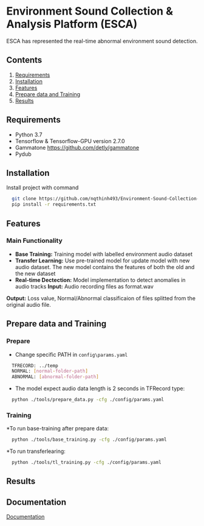 
# Environment Sound Collection & Analysis Platform (ESCA)

ESCA has represented the real-time abnormal environment sound detection.




## Contents

1. [Requirements](#-Requirements)
2. [Installation](#-Installation)
3. [Features](#-Features)
4. [Prepare data and Training](#-Prepare-data-and-Training)
2. [Results](#-Results)
## Requirements
* Python 3.7
* Tensorflow & Tensorflow-GPU version 2.7.0
* Gammatone https://github.com/detly/gammatone
* Pydub


## Installation

Install project with command
```bash
  git clone https://github.com/nqthinh493/Environment-Sound-Collection-Analysis-Platform
  pip install -r requirements.txt
```
    
## Features

### Main Functionality
* **Base Training:** Training model with labelled environment audio dataset
* **Transfer Learning:** Use pre-trained model for update model with new audio dataset. The new model contains the features of both the old and the new dataset
* **Real-time Dectection:** Model implementation to detect anomalies in audio tracks
**Input:** Audio recording files as format.wav

**Output:** Loss value, Normal/Abnormal classificaion of files splitted from the original audio file.



## Prepare data and Training

### Prepare
* Change specific PATH in ```config\params.yaml```

```bash
  TFRECORD: ../temp
  NORMAL: [normal-folder-path]
  ABNORMAL: [abnormal-folder-path]

```


* The model expect audio data length is 2 seconds in TFRecord type:
```bash
  python ./tools/prepare_data.py -cfg ./config/params.yaml
```
### Training
*To run base-training after prepare data: 
```bash
  python ./tools/base_training.py -cfg ./config/params.yaml
```
*To run transferlearing: 
```bash
  python ./tools/tl_training.py -cfg ./config/params.yaml
```
## Results
## Documentation

[Documentation](https://linktodocumentation)

